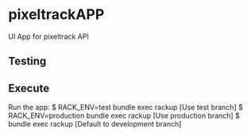 # pixeltrackAPP

UI App for pixeltrack API

## Testing

## Execute
Run the app:
    $ RACK_ENV=test bundle exec rackup [Use test branch]
    $ RACK_ENV=production bundle exec rackup [Use production branch]
    $ bundle exec rackup [Default to development branch]
